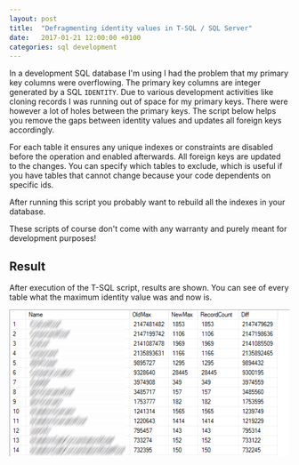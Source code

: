 ```yaml
---
layout: post
title:  "Defragmenting identity values in T-SQL / SQL Server"
date:   2017-01-21 12:00:00 +0100
categories: sql development
---
```


In a development SQL database I'm using I had the problem that my primary key columns were overflowing. The primary key columns are integer generated by a SQL `IDENTITY`. Due to various development activities like cloning records I was running out of space for my primary keys. There were however a lot of holes between the primary keys. The script below helps you remove the gaps between identity values and updates all foreign keys accordingly.

For each table it ensures any unique indexes or constraints are disabled before the operation and enabled afterwards. All foreign keys are updated to the changes. You can specify which tables to exclude, which is useful if you have tables that cannot change because your code dependents on specific ids.

<script src="https://gist.github.com/Sebazzz/c1db6f10566160ac656a8be8a81f19ac.js"></script>

After running this script you probably want to rebuild all the indexes in your database.

<script src="https://gist.github.com/Sebazzz/bbf65cba726d78cd79a985a4ea1e008e.js"></script>

These scripts of course don't come with any warranty and purely meant for development purposes!

## Result
After execution of the T-SQL script, results are shown. You can see of every table what the maximum identity value was and now is.

![Result of defragmenting identity values in T-SQL](/images/blog/2017-01-21-defragmenting-identity-values-in-sql-server/primary.png)
